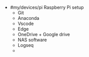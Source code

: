 - #my/devices/pi Raspberry Pi setup
	- Git
	- Anaconda
	- Vscode
	- Edge
	- OneDrive + Google drive
	- NAS software
	- Logseq
	-